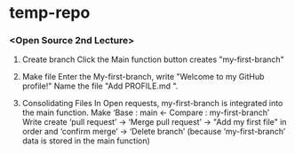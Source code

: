 # temp-repo

### <Open Source 2nd Lecture>

1. Create branch
Click the Main function button creates "my-first-branch"

2. Make file
Enter the My-first-branch, write "Welcome to my GitHub profile!" 
Name the file "Add PROFILE.md ".

3. Consolidating Files
In Open requests, my-first-branch is integrated into the main function.
Make ‘Base : main <- Compare : my-first-branch’
Write create ‘pull request’ -> ‘Merge pull request’ -> "Add my first file" in order and ‘confirm merge’ -> ‘Delete branch’ (because ‘my-first-branch’ data is stored in the main function)

